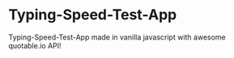 # Typing-Speed-Test-App
Typing-Speed-Test-App made in vanilla javascript with awesome quotable.io API!
